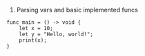 1. Parsing vars and basic implemented funcs
```
func main = () -> void {
    let x = 10;
    let y = "Hello, world!";
    print(x);
}
```
